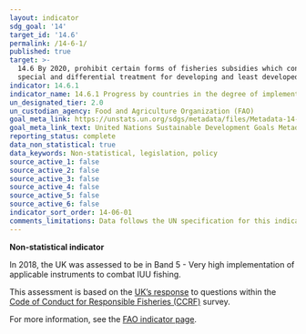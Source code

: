 ```yaml
---
layout: indicator
sdg_goal: '14'
target_id: '14.6'
permalink: /14-6-1/
published: true
target: >-
  14.6 By 2020, prohibit certain forms of fisheries subsidies which contribute to overcapacity and overfishing, eliminate subsidies that contribute to illegal, unreported and unregulated fishing and refrain from introducing new such subsidies, recognizing that appropriate and effective
  special and differential treatment for developing and least developed countries should be an integral part of the World Trade Organization fisheries subsidies negotiation[c]
indicator: 14.6.1
indicator_name: 14.6.1 Progress by countries in the degree of implementation of international instruments aiming to combat illegal, unreported and unregulated fishing
un_designated_tier: 2.0
un_custodian_agency: Food and Agriculture Organization (FAO)
goal_meta_link: https://unstats.un.org/sdgs/metadata/files/Metadata-14-06-01.pdf
goal_meta_link_text: United Nations Sustainable Development Goals Metadata (PDF 4.0 MB)
reporting_status: complete
data_non_statistical: true
data_keywords: Non-statistical, legislation, policy
source_active_1: false
source_active_2: false
source_active_3: false
source_active_4: false
source_active_5: false
source_active_6: false
indicator_sort_order: 14-06-01
comments_limitations: Data follows the UN specification for this indicator. 
---
```

**Non-statistical indicator**               

In 2018, the UK was assessed to be in Band 5 - Very high implementation of applicable instruments to combat IUU fishing.

This assessment is based on the [UK’s response](https://www.seafish.org/media/1685298/seafish_version_-_uk_fao_ccrf_aquaculture_questionnaire_2017_-_final.pdf) to questions within the [Code of Conduct for Responsible Fisheries (CCRF)](http://www.fao.org/3/a-v9878e.pdf) survey.

For more information, see the [FAO indicator page](http://www.fao.org/sustainable-development-goals/indicators/1461/en/).